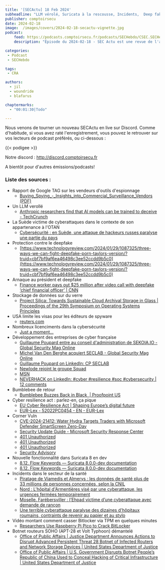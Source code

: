 ```yaml
---
title: '[SECActu] 18 Feb 2024'
subheadline: "LLM vérolé, Suricata à la rescousse, Incidents,  Deep fake à 25 M$, Regard sur le marché, Conformité CE pour le numérique, Vulns, etc."
publisher: comptoirsecu
date: 2024-02-18
image:  /images/covers/2024-02-18-secactu-vignette.jpg
podcast:
    feed: https://podcasts.comptoirsecu.fr/podcasts/SECHebdo/CSEC.SECHebdo.2024-02-18.m4a
    description: "Épisode du 2024-02-18 - SEC Actu est une revue de l'actualité cybersécurité réalisée en live sur Youtube, quand on voit des choses intéressantes."

categories:
 - Podcast
 - SECHebdo

tags:
 - CRA

authors:
  - jil
  - woundride
  - blafarus

chaptermarks:
  - "00:01:30|Todo"

---
```


Nous venons de tourner un nouveau SECActu en live sur Discord. Comme d'habitude, si vous avez raté l'enregistrement, vous pouvez le retrouver sur vos lecteurs de podcast préférés, ou ci-dessous :

{{< podigee >}}

Notre discord : <http://discord.comptoirsecu.fr>

A bientôt pour d'autres émissions/podcasts!

### Liste des sources :

* Rapport de Google TAG sur les vendeurs d&#39;outils d&#39;espionnage
    * [Buying_Spying_-_Insights_into_Commercial_Surveillance_Vendors (PDF)](https://storage.googleapis.com/gweb-uniblog-publish-prod/documents/Buying_Spying_-_Insights_into_Commercial_Surveillance_Vendors.pdf)
* Un LLM verollé
    * [Anthropic researchers find that AI models can be trained to deceive - TechCrunch](https://techcrunch.com/2024/01/13/anthropic-researchers-find-that-ai-models-can-be-trained-to-deceive/?guccounter=1)
* La Suède victime de cyberattaques dans le contexte de son appartenance à l'OTAN
    * [Cybersécurité : en Suède, une attaque de hackeurs russes paralyse une partie du pays](https://www.latribune.fr/economie/international/cybersecurite-en-suede-une-attaque-de-hackeurs-russes-paralysent-une-partie-du-pays-988588.html)
*  Protection contre le deepfake
    * [https://www.technologyreview.com/2024/01/29/1087325/three-ways-we-can-fight-deepfake-porn-taylors-version/?truid=cbf7bf9af6ea46498c3ee52ccdd9b5c0](https://www.technologyreview.com/2024/01/29/1087325/three-ways-we-can-fight-deepfake-porn-taylors-version/?truid=cbf7bf9af6ea46498c3ee52ccdd9b5c0)
*  Arnaque au président et deepfake
    * [Finance worker pays out $25 million after video call with deepfake ‘chief financial officer’ | CNN](https://edition.cnn.com/2024/02/04/asia/deepfake-cfo-scam-hong-kong-intl-hnk/index.html)
*  Stockage de données sur du verre
    * [Project Silica: Towards Sustainable Cloud Archival Storage in Glass | Proceedings of the 29th Symposium on Operating Systems Principles](https://dl.acm.org/doi/10.1145/3600006.3613208)
*  USA limite les visas pour les éditeurs de spyware
    * [reuters.com](https://www.reuters.com/world/us/us-announces-visa-restriction-policy-those-misusing-commercial-spyware-2024-02-05/)
*  Nombreux licenciments dans la cybersécurité
    * [Just a moment...](https://www.securityweek.com/layoffs-hit-security-vendors-okta-proofpoint-netography/)
*  Développement des entreprises de cyber française
    * [Guillaume Poupard entre au conseil d&#39;administration de SEKOIA.IO - Global Security Mag Online](https://www.globalsecuritymag.fr/guillaume-poupard-entre-au-conseil-d-administration-de-sekoia-io.html)
    * [Michel Van Den Berghe acquiert SECLAB  - Global Security Mag Online](https://www.globalsecuritymag.com/michel-vanden-berghe-acquiert-seclab.html)
    * [Guillaume Poupard on LinkedIn: CP SECLAB](https://www.linkedin.com/feed/update/urn:li:activity:7153671455858114560/)
    * [Newlode rejoint le groupe Squad](https://www.squad.fr/fr/news/2024/01/15/newlode/)
    * [MSN](https://www.msn.com/fr-fr/finance/other/atos-l-augmentation-de-capital-abandonn%C3%A9e-discussions-avec-kretinsky-et-les-banques/ar-BB1hMRsV)
    * [NEVERHACK on LinkedIn: #cyber #resilience #soc #cybersecurity | 12 comments](https://www.linkedin.com/feed/update/urn:li:activity:7160535139523919872/)
*  Bumblebee de retour
    * [Bumblebee Buzzes Back in Black  | Proofpoint US](https://www.proofpoint.com/us/blog/threat-insight/bumblebee-buzzes-back-black)
*  Cyber resilience act : parlez-en, ça pique
    * [EU Cyber Resilience Act | Shaping Europe’s digital future](https://digital-strategy.ec.europa.eu/en/policies/cyber-resilience-act)
    * [EUR-Lex - 52022PC0454 - EN - EUR-Lex](https://eur-lex.europa.eu/legal-content/EN/TXT/?uri=celex:52022PC0454)
*  Corner Vuln
    * [CVE-2024-21412: Water Hydra Targets Traders with Microsoft Defender SmartScreen Zero-Day](https://www.trendmicro.com/en_us/research/24/b/cve202421412-water-hydra-targets-traders-with-windows-defender-s.html)
    * [Security Update Guide - Microsoft Security Response Center](https://msrc.microsoft.com/update-guide/fr-fr/advisory/CVE-2024-21410)
    * [401 Unauthorized](https://www.cert.ssi.gouv.fr/alerte/CERTFR-2024-ALE-005/)
    * [401 Unauthorized](https://www.cert.ssi.gouv.fr/alerte/CERTFR-2024-ALE-004/)
    * [401 Unauthorized](https://www.cert.ssi.gouv.fr/alerte/CERTFR-2024-ALE-001/)
    * [Security Advisory](https://psirt.global.sonicwall.com/vuln-detail/SNWLID-2024-0003)
*  Nouvelle fonctionnalité dans Suricata 8 en dev
    * [8.12. Flow Keywords — Suricata 8.0.0-dev documentation](https://docs.suricata.io/en/latest/rules/flow-keywords.html#flow-bytes-toserver)
    * [8.12. Flow Keywords — Suricata 8.0.0-dev documentation](https://docs.suricata.io/en/latest/rules/flow-keywords.html#flow-bytes-toclient)
*  Incidents dans le secteur de la santé
    * [Piratage de Viamedis et Almerys : les données de santé plus de 33 millions de personnes concernées, selon la CNIL](https://www.lemonde.fr/pixels/article/2024/02/07/piratage-de-viamedis-et-almerys-les-donnees-de-plus-de-33-millions-de-personnes-concernees-selon-la-cnil_6215292_4408996.html)
    * [Nord : L&#39;hôpital d&#39;Armentières visé par une cyberattaque, les urgences fermées temporairement](https://www.20minutes.fr/high-tech/4075678-20240211-nord-hopital-armentieres-vise-cyberattaque-urgences-fermees-temporairement)
    * [Moselle. Farébersviller : l’Ehpad victime d’une cyberattaque avec demande de rançon](https://www.republicain-lorrain.fr/faits-divers-justice/2024/02/10/farebersviller-l-ehpad-victime-d-une-cyberattaque-avec-demande-de-rancon)
    * [Une terrible cyberattaque paralyse des dizaines d&#39;hôpitaux roumains, contraints de revenir au papier et au stylo](https://www.clubic.com/actualite-518791-une-terrible-cyberattaque-paralyse-des-dizaines-d-hopitaux-roumains-contraints-de-revenir-au-papier-et-au-stylo.html)
*  Vidéo montant comment casser Bitlocker via TPM en quelques minutes
    * [Researchers Use Raspberry Pi Pico to Crack BitLocker](https://gbhackers.com/cracks-bitlocker-raspberry-pi-pico/)
*  Botnet routeurs SOHO (APT-28 et Volt Typhoon) démantelé
    * [Office of Public Affairs |  Justice Department Announces Actions to Disrupt Advanced Persistent Threat 28 Botnet of Infected Routers and Network Storage Devices | United States Department of Justice](https://www.justice.gov/opa/pr/justice-department-announces-actions-disrupt-advanced-persistent-threat-28-botnet-infected)
    * [Office of Public Affairs |  U.S. Government Disrupts Botnet People’s Republic of China Used to Conceal Hacking of Critical Infrastructure | United States Department of Justice](https://www.justice.gov/opa/pr/us-government-disrupts-botnet-peoples-republic-china-used-conceal-hacking-critical)

